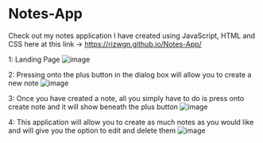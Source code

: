 # Notes-App

Check out my notes application I have created using JavaScript, HTML and CSS here at this link -> https://rizwgn.github.io/Notes-App/


1: Landing Page
![image](https://github.com/Rizwgn/Notes-App/assets/142605199/ca6ef425-bc67-4a25-a844-79f831a0ba83)

2: Pressing onto the plus button in the dialog box will allow you to create a new note
![image](https://github.com/Rizwgn/Notes-App/assets/142605199/036be4ae-4df0-403e-a5a0-c0552a34fb9a)

3: Once you have created a note, all you simply have to do is press onto create note and it will show beneath the plus button
![image](https://github.com/Rizwgn/Notes-App/assets/142605199/058633a5-240b-4e8f-8208-b277c5e88908)

4: This application will allow you to create as much notes as you would like and will give you the option to edit and delete them
![image](https://github.com/Rizwgn/Notes-App/assets/142605199/c38387af-1ce1-4ed9-b2ad-ebae49d2d7e3)
